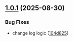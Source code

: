 ## [1.0.1](https://github.com/ZHEdward92/github_semantic_versioning_workflow/compare/v1.0.0...v1.0.1) (2025-08-30)


### Bug Fixes

* change log logic ([104d825](https://github.com/ZHEdward92/github_semantic_versioning_workflow/commit/104d825eea1e5f4cffa6bc61aff5d00dab07ed41))
